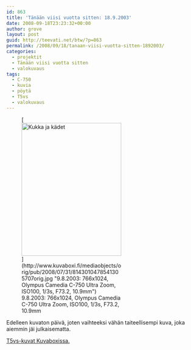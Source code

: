 ```yaml
---
id: 863
title: 'Tänään viisi vuotta sitten: 18.9.2003'
date: 2008-09-18T23:23:32+00:00
author: grove
layout: post
guid: http://teevati.net/btw/?p=863
permalink: /2008/09/18/tanaan-viisi-vuotta-sitten-1892003/
categories:
  - projektit
  - Tänään viisi vuotta sitten
  - valokuvaus
tags:
  - C-750
  - kuvia
  - pöytä
  - T5vs
  - valokuvaus
---
```

<figure style="width: 262px" class="wp-caption aligncenter">[<img class="  " title="Kukka ja kädet" src="http://www.kuvaboxi.fi/mediaobjects/pub/2008/07/31/8143010478541305707web_0.jpg" alt="Kukka ja kädet" width="262" height="350" />](http://www.kuvaboxi.fi/mediaobjects/orig/pub/2008/07/31/8143010478541305707orig.jpg "9.8.2003: 766x1024, Olympus Camedia C-750 Ultra Zoom, ISO100, 1/3s, F73.2, 10.9mm")<figcaption class="wp-caption-text">9.8.2003: 766x1024, Olympus Camedia C-750 Ultra Zoom, ISO100, 1/3s, F73.2, 10.9mm</figcaption></figure> 

Edelleen kuvaton päivä, joten vaihteeksi vähän taiteellisempi kuva, joka aiemmin jäi julkaisematta.

[<span>T5vs-kuvat Kuvaboxissa.</span>](http://www.kuvaboxi.fi/julkinen/29poj+taavetti-btw-t5vs.html "Kuvaboxi - BTW: T5vs (Taavetti)")